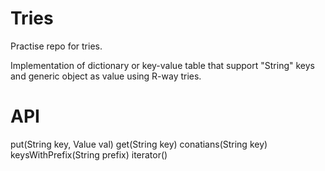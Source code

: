 Tries
=====

Practise repo for tries.

Implementation of dictionary or key-value table that support "String" keys and generic object as value using R-way tries. 

API
===
put(String key, Value val)
get(String key)
conatians(String key)
keysWithPrefix(String prefix)
iterator()
